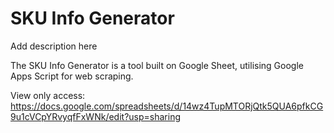 # SKU Info Generator

Add description here

The SKU Info Generator is a tool built on Google Sheet, utilising Google Apps Script for web scraping.

View only access: https://docs.google.com/spreadsheets/d/14wz4TupMTORjQtk5QUA6pfkCG9u1cVCpYRvyqfFxWNk/edit?usp=sharing
